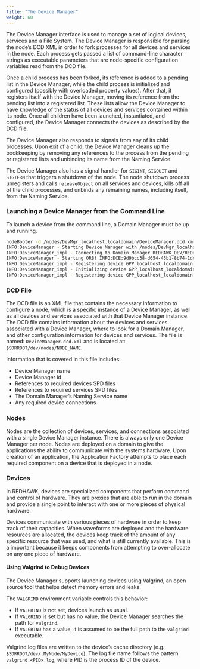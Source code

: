 ```yaml
---
title: "The Device Manager"
weight: 60
---
```


The Device Manager interface is used to manage a set of logical devices, services and a File System. The Device Manager is responsible for parsing the node’s DCD XML in order to fork processes for all devices and services in the node. Each process gets passed a list of command-line character strings as executable parameters that are node-specific configuration variables read from the DCD file.

Once a child process has been forked, its reference is added to a pending list in the Device Manager, while the child process is initialized and configured (possibly with overloaded property values). After that, it registers itself with the Device Manager, moving its reference from the pending list into a registered list. These lists allow the Device Manager to have knowledge of the status of all devices and services contained within its node. Once all children have been launched, instantiated, and configured, the Device Manager connects the devices as described by the DCD file.

The Device Manager also responds to signals from any of its child processes. Upon exit of a child, the Device Manager cleans up the bookkeeping by removing any references to the process from the pending or registered lists and unbinding its name from the Naming Service.

The Device Manager also has a signal handler for `SIGINT`, `SIGQUIT` and `SIGTERM` that triggers a shutdown of the node. The node shutdown process unregisters and calls `releaseObject` on all services and devices, kills off all of the child processes, and unbinds any remaining names, including itself, from the Naming Service.

### Launching a Device Manager from the Command Line

To launch a device from the command line, a Domain Manager must be up and running.

```bash
nodeBooter -d /nodes/DevMgr_localhost.localdomain/DeviceManager.dcd.xml
INFO:DeviceManager - Starting Device Manager with /nodes/DevMgr_localhost.localdomain/DeviceManager.dcd.xml
INFO:DeviceManager_impl - Connecting to Domain Manager REDHAWK_DEV/REDHAWK_DEV
INFO:DeviceManager - Starting ORB! INFO:DCE:9d9bcc38-d654-43b1-8b74-1dc024318b6f:Registering Device
INFO:DeviceManager_impl - Registering device GPP_localhost_localdomain on Device Manager DevMgr_localhost.localdomain
INFO:DeviceManager_impl - Initializing device GPP_localhost_localdomain on Device Manager DevMgr_localhost.localdomain
INFO:DeviceManager_impl - Registering device GPP_localhost_localdomain on Domain Manager
```

### DCD File

The DCD file is an XML file that contains the necessary information to configure a node, which is a specific instance of a Device Manager, as well as all devices and services associated with that Device Manager instance. The DCD file contains information about the devices and services associated with a Device Manager, where to look for a Domain Manager, and other configuration information for devices and services. The file is named: `DeviceManager.dcd.xml` and is located at: `$SDRROOT/dev/nodes/NODE_NAME`.

Information that is covered in this file includes:

  - Device Manager name
  - Device Manager id
  - References to required devices SPD files
  - References to required services SPD files
  - The Domain Manager’s Naming Service name
  - Any required device connections

### Nodes

Nodes are the collection of devices, services, and connections associated with a single Device Manager instance. There is always only one Device Manager per node. Nodes are deployed on a domain to give the applications the ability to communicate with the systems hardware. Upon creation of an application, the Application Factory attempts to place each required component on a device that is deployed in a node.

### Devices

In REDHAWK, devices are specialized components that perform command and control of hardware. They are proxies that are able to run in the domain and provide a single point to interact with one or more pieces of physical hardware.

Devices communicate with various pieces of hardware in order to keep track of their capacities. When waveforms are deployed and the hardware resources are allocated, the devices keep track of the amount of any specific resource that was used, and what is still currently available. This is a important because it keeps components from attempting to over-allocate on any one piece of hardware.

#### Using Valgrind to Debug Devices

The Device Manager supports launching devices using Valgrind, an open source tool that helps detect memory errors and leaks.

The `VALGRIND` environment variable controls this behavior:

  - If `VALGRIND` is not set, devices launch as usual.
  - If `VALGRIND` is set but has no value, the Device Manager searches the path for `valgrind`.
  - If `VALGRIND` has a value, it is assumed to be the full path to the `valgrind` executable.

Valgrind log files are written to the device’s cache directory (e.g., `$SDRROOT/dev/.MyNode/MyDevice`). The log file name follows the pattern `valgrind.<PID>.log`, where PID is the process ID of the device.
